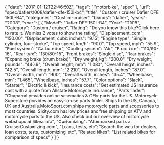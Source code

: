 {
    "date": "2017-01-12T22:46:50Z",
    "tags": [
        "motorbike",
        "spec"
    ],
    "url": "spec\/dafier\/2008\/dafier-dfe-150l-b4",
    "title": "Custom \/ cruiser Dafier DFE 150L-B4",
    "categories": "Custom-cruiser",
    "brands": "dafier",
    "years": "2008",
    "spec": [
        {
            "Model": "Dafier DFE 150L-B4",
            "Year": "2008",
            "Category": "Custom \/ cruiser",
            "Rating": "Do you know this bike?Click here to rate it. We miss 2 votes to show the rating",
            "Displacement, ccm": "150.00",
            "Displacement, cubic inches": "9.15",
            "Engine type": "Single cylinder, four-stroke",
            "Top speed, km\/h": "90.0",
            "Top speed, mph": "55.9",
            "Fuel system": "Carburettor",
            "Cooling system": "Air",
            "Front tyre": "110\/90-16",
            "Rear tyre": "130\/80-15",
            "Front brakes": "Single disc",
            "Rear brakes": "Expanding brake (drum brake)",
            "Dry weight, kg": "200.0",
            "Dry weight, pounds": "440.9",
            "Overall height, mm": "1.080",
            "Overall height, inches": "42.5",
            "Overall length, mm": "2.210",
            "Overall length, inches": "87.0",
            "Overall width, mm": "900",
            "Overall width, inches": "35.4",
            "Wheelbase, mm": "1.465",
            "Wheelbase, inches": "57.7",
            "Color options": "Black",
            "Starter": "Electric & kick",
            "Insurance costs": "Get estimated US insurance cost with a quote from Allstate Motorcycle Insurance",
            "Parts finder": "Chaparral provides online schematics & OEM parts for the US.   Motorcycle Superstore provides an easy-to-use parts finder. Ships to the US, Canada, UK and Australia.MotoSport.com ships motorcycle parts and accessories to most countries.    Sixity.com has low prices and free shipping on ATV and motorcycle parts to the US. Also check out our overview of motorcycle webshops at Bikez.info",
            "Customizing": "Aftermarked parts at CruiserCustomizing.com",
            "Loans, tests, etc": "Search the web for dealers, loan costs, tests, customizing, etc",
            "Related bikes": "List related bikes for comparison of specs"
        }
    ]
}